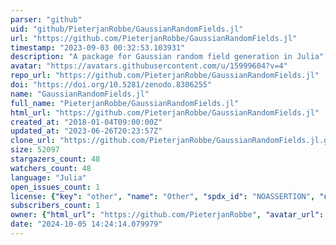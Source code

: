 ```yaml
---
parser: "github"
uid: "github/PieterjanRobbe/GaussianRandomFields.jl"
url: "https://github.com/PieterjanRobbe/GaussianRandomFields.jl"
timestamp: "2023-09-03 00:32:53.103931"
description: "A package for Gaussian random field generation in Julia"
avatar: "https://avatars.githubusercontent.com/u/15999604?v=4"
repo_url: "https://github.com/PieterjanRobbe/GaussianRandomFields.jl"
doi: "https://doi.org/10.5281/zenodo.8306255"
name: "GaussianRandomFields.jl"
full_name: "PieterjanRobbe/GaussianRandomFields.jl"
html_url: "https://github.com/PieterjanRobbe/GaussianRandomFields.jl"
created_at: "2018-01-04T09:00:00Z"
updated_at: "2023-06-26T20:23:57Z"
clone_url: "https://github.com/PieterjanRobbe/GaussianRandomFields.jl.git"
size: 52097
stargazers_count: 48
watchers_count: 48
language: "Julia"
open_issues_count: 1
license: {"key": "other", "name": "Other", "spdx_id": "NOASSERTION", "url": null, "node_id": "MDc6TGljZW5zZTA="}
subscribers_count: 1
owner: {"html_url": "https://github.com/PieterjanRobbe", "avatar_url": "https://avatars.githubusercontent.com/u/15999604?v=4", "login": "PieterjanRobbe", "type": "User"}
date: "2024-10-05 14:24:14.079979"
---
```

